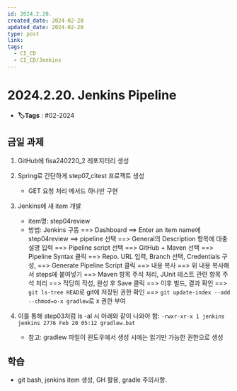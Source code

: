 ```yaml
---
id: 2024.2.20.
created_date: 2024-02-20
updated_date: 2024-02-20
type: post
link: 
tags:
  - CI_CD
  - CI_CD/Jenkins
---
```


# 2024.2.20. Jenkins Pipeline
- **🏷️Tags** :   #02-2024 

## 금일 과제
1. GitHub에 fisa240220_2 레포지터리 생성
2. Spring로 간단하게 step07_citest 프로젝트 생성
	- GET 요청 처리 메서드 하나만 구현 
3. Jenkins에 새 item 개발
	- item명: step04review
	- 방법:
		Jenkins 구동 ==> Dashboard 
		==> Enter an item name에 step04review ==> pipeline 선택
		==> General의 Description 항목에 대충 설명 입력
		==> Pipeline script 선택 ==> GitHub + Maven 선택
			==> Pipeline Syntax 클릭
				==> Repo. URL 입력, Branch 선택, Credentials 구성, 
				==> Generate Pipeline Script 클릭 ==> 내용 복사
			==> 위 내용 복사해서 steps에 붙여넣기
			==> Maven 항목 주석 처리, JUnit 테스트 관련 항목 주석 처리
			==> 적당히 작성, 완성 후 Save 클릭
		==> 이후 빌드, 결과 확인
		==> `git ls-tree HEAD`로 git에 저장된 권한 확인
		==> `git update-index --add --chmod=o-x gradlew`로 x 권한 부여
		
4. 이를 통해 step03처럼 ls -al 시 아래와 같이 나와야 함:
	`-rwxr-xr-x 1 jenkins jenkins 2776 Feb 20 05:12 gradlew.bat`
	- 참고: gradlew 파일이 윈도우에서 생성 시에는 읽기만 가능한 권한으로 생성

## 학습
- git bash, jenkins item 생성, GH 활용, gradle 주의사항.
